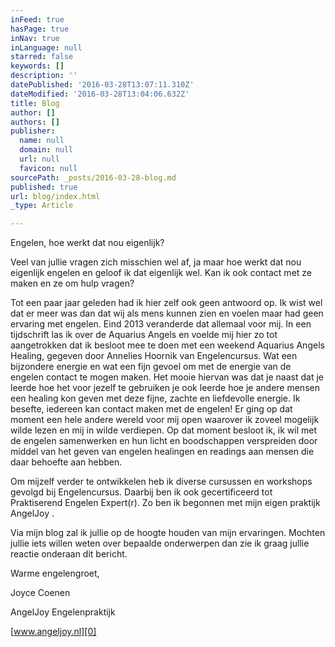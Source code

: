 ```yaml
---
inFeed: true
hasPage: true
inNav: true
inLanguage: null
starred: false
keywords: []
description: ''
datePublished: '2016-03-28T13:07:11.310Z'
dateModified: '2016-03-28T13:04:06.632Z'
title: Blog
author: []
authors: []
publisher:
  name: null
  domain: null
  url: null
  favicon: null
sourcePath: _posts/2016-03-28-blog.md
published: true
url: blog/index.html
_type: Article

---
```

Engelen, hoe werkt dat nou eigenlijk?

Veel van jullie vragen zich misschien wel af, ja maar hoe werkt dat nou eigenlijk engelen en geloof ik dat eigenlijk wel. Kan ik ook contact met ze maken en ze om hulp vragen?

Tot een paar jaar geleden had ik hier zelf ook geen antwoord op. Ik wist wel dat er meer was dan dat wij als mens kunnen zien en voelen maar had geen ervaring met engelen. Eind 2013 veranderde dat allemaal voor mij. In een tijdschrift las ik over de Aquarius Angels en voelde mij hier zo tot aangetrokken dat ik besloot mee te doen met een weekend Aquarius Angels Healing, gegeven door Annelies Hoornik van Engelencursus. Wat een bijzondere energie en wat een fijn gevoel om met de energie van de engelen contact te mogen maken. Het mooie hiervan was dat je naast dat je leerde hoe het voor jezelf te gebruiken je ook leerde hoe je andere mensen een healing kon geven met deze fijne, zachte en liefdevolle energie. Ik besefte, iedereen kan contact maken met de engelen! Er ging op dat moment een hele andere wereld voor mij open waarover ik zoveel mogelijk wilde lezen en mij in wilde verdiepen. Op dat moment besloot ik, ik wil met de engelen samenwerken en hun licht en boodschappen verspreiden door middel van het geven van engelen healingen en readings aan mensen die daar behoefte aan hebben.

Om mijzelf verder te ontwikkelen heb ik diverse cursussen en workshops gevolgd bij Engelencursus. Daarbij ben ik ook gecertificeerd tot Praktiserend Engelen Expert(r). Zo ben ik begonnen met mijn eigen praktijk AngelJoy .

Via mijn blog zal ik jullie op de hoogte houden van mijn ervaringen. Mochten jullie iets willen weten over bepaalde onderwerpen dan zie ik graag jullie reactie onderaan dit bericht.

Warme engelengroet,

Joyce Coenen

AngelJoy Engelenpraktijk

[www.angeljoy.nl][0]

[0]: http://www.angeljoy.nl/